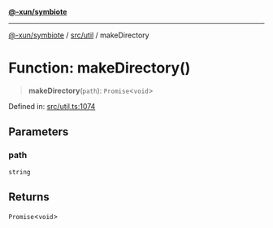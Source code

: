 [**@-xun/symbiote**](../../../README.md)

***

[@-xun/symbiote](../../../README.md) / [src/util](../README.md) / makeDirectory

# Function: makeDirectory()

> **makeDirectory**(`path`): `Promise`\<`void`\>

Defined in: [src/util.ts:1074](https://github.com/Xunnamius/symbiote/blob/79d395cced979d17188580f3f3b776aa6e57df18/src/util.ts#L1074)

## Parameters

### path

`string`

## Returns

`Promise`\<`void`\>
